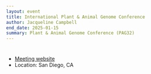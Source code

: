 ```yaml
---
layout: event
title: International Plant & Animal Genome Conference 
author: Jacqueline Campbell
end_date: 2025-01-15
summary: Plant & Animal Genome Conference (PAG32) 
---
```

<h1 class="uk-heading-divider"></h1>
<ul class="uk-list">
    <li><a href="https://www.intlpag.org" target="_blank">Meeting website</a></li>
    <li>Location: San Diego, CA</li>
</ul>
